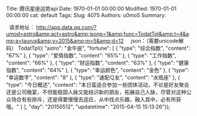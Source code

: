 Title: 腾讯星座运势api
Date: 1970-01-01 00:00:00
Modified: 1970-01-01 00:00:00
cat: default
Tags: 
Slug: 4075
Authors: u0mo5 
Summary: 

 
请求地址：
http://app.data.qq.com/?umod=astro&amp;act=astro&amp;jsonp=1&amp;func=TodatTpl&amp;t=4&amp;a=taurus&amp;y=2015&amp;m=5&amp;d=12
 
 
json：（需要unicode解码）
TodatTpl({    "astro": "金牛座",    "fortune": [        {            "type": "综合指数",            "content": "67%"        },        {            "type": "爱情指数",            "content": "65%"        },        {            "type": "工作指数",            "content": "66%"        },        {            "type": "财运指数",            "content": "63%"        },        {            "type": "健康指数",            "content": "64%"        },        {            "type": "幸运颜色",            "content": "金色"        },        {            "type": "幸运数字",            "content": "8"        },        {            "type": "速配Ｑ友",            "content": "水瓶座"        },        {            "type": "今日概述",            "content": "本日蛮适合参加一些团体活动，不论是好友聚会还是公司晚宴，不但能稳固人脉又能结识新的朋友，拓展自己人脉，尽管对这种公众场合有些排斥，还是得要慢慢去适应，从中找点乐趣，融入其中，必有所获哦。"        }    ],    "day": "20150512",    "updatetime": "2015-04-15 15:13:26"});
